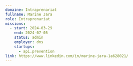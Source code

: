 ```yaml
---
domaine: Intraprenariat
fullname: Marine Jara
role: Intraprenariat
missions:
  - start: 2024-03-29
    end: 2024-07-05
    status: admin
    employer: dns
    startups:
      - api.prevention
link: https://www.linkedin.com/in/marine-jara-1a628021/
---
```


